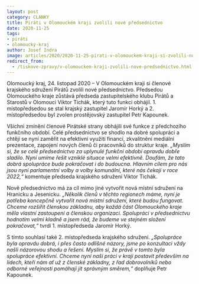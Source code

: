 ```yaml
---
layout: post
category: CLANKY
title: Piráti v Olomouckém kraji zvolili nové předsednictvo
date: 2020-11-25
tags: 
- piráti
- olomoucký-kraj
author: Josef Indra
image: articles/2020/2020-11-25-pirati-v-olomouckem-kraji-si-zvolili-nove-predsednictvo.jpg  #751x422 pixelu
redirect_from:
  - /tiskove-zpravy/v-olomouckem-kraji-zvolili-nove-predsednictvo.html
---
```


Olomoucký kraj, 24. listopad 2020 – V Olomouckém kraji si členové krajského sdružení Pirátů zvolili nové předsednictvo. Předsedou Olomouckého kraje zůstává předseda zastupitelského klubu Pirátů a Starostů v Olomouci Viktor Tichák, který tuto funkci obhájil. 1. místopředsedou se stal krajský zastupitel  Jaromír Horký a 2. místopředsedou byl zvolen prostějovský zastupitel Petr Kapounek.
 
Všichni zmínění členové Pirátské strany obhájili své funkce z předchozího funkčního období. Celé předsednictvo se shodlo na dobré spolupráci a chtějí se nyní zaměřit na efektivní využití financí, zkvalitnění mediální prezentace, zapojení nových členů či pracovníků do struktur kraje. *„Myslím si, že se celé předsednictvo za uplynulé funkční období opravdu dobře sladilo. Nyní umíme řešit vzniklé situace velmi efektivně. Doufám, že tato dobrá spolupráce bude pokračovat i do budoucna. Hlavním cílem pro nás jsou nyní parlamentní volby a volby komunální, které nás čekají v roce 2022,“* komentuje předseda krajského sdružení Viktor Tichák. 
 
Nově předsednictvo má za cíl mimo jiné vytvořit nová místní sdružení na Hranicku a Jesenicku. *„Několik členů v těchto regionech máme, nyní je potřeba koncepčně vytvořit nová místní sdružení, které budou fungovat. Chceme rozšířit členskou základnu, aby každá část Olomouckého kraje měla vlastní zastoupení a členskou organizaci. Spolupráci v předsednictvu hodnotím velmi kladně a jsem rád, že budeme ve stejném složení pokračovat,“* tvrdí 1. místopředseda Jaromír Horký.
 
S tímto souhlasí také 2. místopředseda krajského sdružení. *„Spolupráce byla opravdu dobrá, i přes často odlišné názory, jsme po konzultaci vždy našli názorovou shodu a řešení. Myslím si, že právě v tomto byla spolupráce efektivní. Chceme nyní naši práci v kraji postavit především na lidech, kteří nám ať už z členské základny, z řad dobrovolníků nebo odborné veřejnosti pomáhají jít správným směrem,“* doplňuje Petr Kapounek. 
